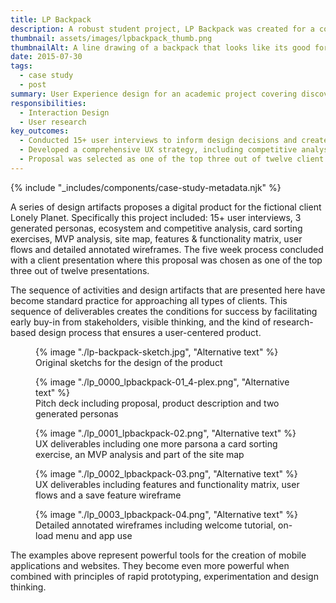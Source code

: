 ```yaml
---
title: LP Backpack
description: A robust student project, LP Backpack was created for a continuing education course at the School of the Visual Arts Interaction design program
thumbnail: assets/images/lpbackpack_thumb.png
thumbnailAlt: A line drawing of a backpack that looks like its good for traveling 
date: 2015-07-30
tags:
  - case study
  - post
summary: User Experience design for an academic project covering discovery, user research, and interaction design for a fictitious client Lonely Planet.
responsibilities:
  - Interaction Design
  - User research
key_outcomes:
  - Conducted 15+ user interviews to inform design decisions and create three user personas.
  - Developed a comprehensive UX strategy, including competitive analysis, site maps, and annotated wireframes.
  - Proposal was selected as one of the top three out of twelve client presentations.
---
```


{% include "_includes/components/case-study-metadata.njk" %}

A series of design artifacts proposes a digital product for the fictional client Lonely Planet. Specifically this project included: 15+ user interviews, 3 generated personas, ecosystem and competitive analysis, card sorting exercises, MVP analysis, site map, features &amp; functionality matrix, user flows and detailed annotated wireframes. The five week process concluded with a client presentation where this proposal was chosen as one of the top three out of twelve presentations.

The sequence of activities and design artifacts that are presented here have become standard practice for approaching all types of clients. This sequence of deliverables creates the conditions for success by facilitating early buy-in from stakeholders, visible thinking, and the kind of research-based design process that ensures a user-centered product.

<figure>
  {% image "./lp-backpack-sketch.jpg", "Alternative text" %}
<figcaption>Original sketchs for the design of the product</figcaption>
</figure>

<figure>
  {% image "./lp_0000_lpbackpack-01_4-plex.png", "Alternative text" %}
<figcaption>Pitch deck including proposal, product description and two generated personas</figcaption>
</figure>

<figure>
  {% image "./lp_0001_lpbackpack-02.png", "Alternative text" %}
<figcaption>UX deliverables including one more parsona a card sorting exercise, an MVP analysis and part of the site map</figcaption>
</figure>

<figure>
  {% image "./lp_0002_lpbackpack-03.png", "Alternative text" %}
<figcaption>UX deliverables including features and functionality matrix, user flows and a save feature wireframe</figcaption>
</figure>

<figure>
  {% image "./lp_0003_lpbackpack-04.png", "Alternative text" %}
<figcaption>Detailed annotated wireframes including welcome tutorial, on-load menu and app use</figcaption>
</figure>

The examples above represent powerful tools for the creation of mobile applications and websites. They become even more powerful when combined with principles of rapid prototyping, experimentation and design thinking. 